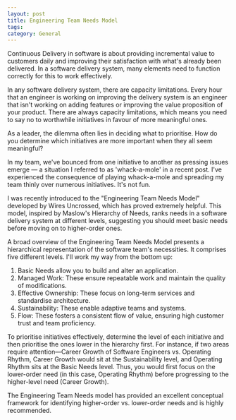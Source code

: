 ```yaml
---
layout: post
title: Engineering Team Needs Model 
tags: 
category: General
---
```


Continuous Delivery in software is about providing incremental value to customers daily and improving their satisfaction with what's already been delivered. In a software delivery system, many elements need to function correctly for this to work effectively. 

In any software delivery system, there are capacity limitations. Every hour that an engineer is working on improving the delivery system is an engineer that isn't working on adding features or improving the value proposition of your product.
There are always capacity limitations, which means you need to say no to worthwhile initiatives in favour of more meaningful ones.

As a leader, the dilemma often lies in deciding what to prioritise. How do you determine which initiatives are more important when they all seem meaningful?

In my team, we've bounced from one initiative to another as pressing issues emerge — a situation I referred to as 'whack-a-mole' in a recent post. 
I've experienced the consequence of playing whack-a-mole and spreading my team thinly over numerous initiatives. It's not fun.

I was recently introduced to the "Engineering Team Needs Model" developed by Wires Uncrossed, which has proved extremely helpful. This model, inspired by Maslow's Hierarchy of Needs, ranks needs in a software delivery system at different levels, suggesting you should meet basic needs before moving on to higher-order ones.

A broad overview of the Engineering Team Needs Model presents a hierarchical representation of the software team's necessities. It comprises five different levels. I'll work my way from the bottom up:   

1. Basic Needs allow you to build and alter an application.  
2. Managed Work: These ensure repeatable work and maintain the quality of modifications.  
3. Effective Ownership: These focus on long-term services and standardise architecture.  
4. Sustainability: These enable adaptive teams and systems.  
5. Flow: These fosters a consistent flow of value, ensuring high customer trust and team proficiency.  

To prioritise initiatives effectively, determine the level of each initiative and then prioritise the ones lower in the hierarchy first. For instance, if two areas require attention—Career Growth of Software Engineers vs. Operating Rhythm, Career Growth would sit at the Sustainability level, and Operating Rhythm sits at the Basic Needs level. Thus, you would first focus on the lower-order need (in this case, Operating Rhythm) before progressing to the higher-level need (Career Growth). 

The Engineering Team Needs model has provided an excellent conceptual framework for identifying higher-order vs. lower-order needs and is highly recommended.

